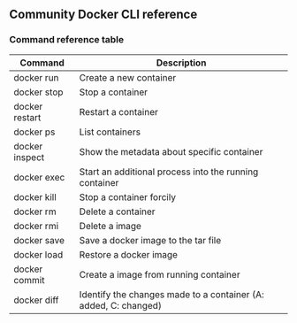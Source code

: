 ## Community Docker CLI reference

### Command reference table

Command | Description
-|-
docker run | Create a new container
docker stop | Stop a container
docker restart | Restart a container
docker ps | List containers
docker inspect | Show the metadata about specific container
docker exec | Start an additional process into the running container
docker kill | Stop a container forcily
docker rm | Delete a container
docker rmi | Delete a image
docker save | Save a docker image to the tar file
docker load | Restore a docker image
docker commit | Create a image from running container
docker diff | Identify the changes made to a container (A: added, C: changed)
